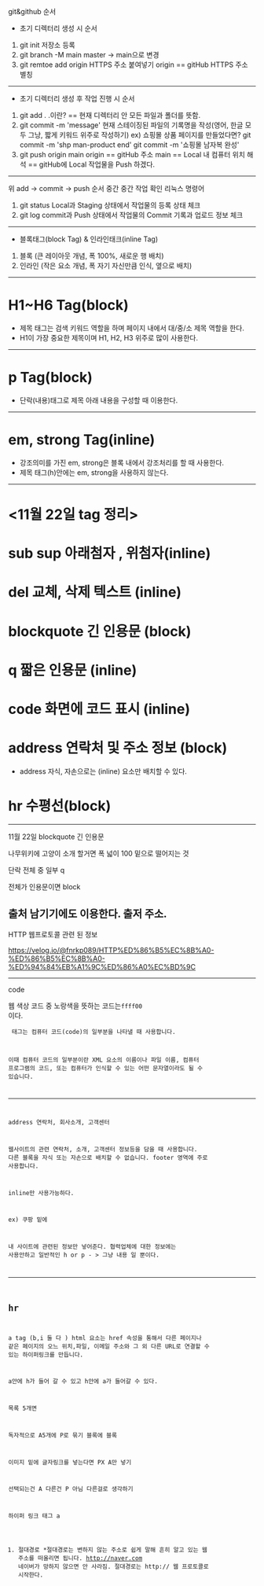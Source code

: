 git&github 순서
* 초기 디렉터리 생성 시 순서
1. git init 저장소 등록
2. git branch -M main
    master -> main으로 변경
3. git remtoe add origin HTTPS 주소 붙여넣기
    origin == gitHub HTTPS 주소 별칭
---------------------------------------------------------
* 초기 디렉터리 생성 후 작업 진행 시 순서
1. git add .
    .이란? == 현재 디렉터리 안 모든 파일과 폴더를 뜻함.
2. git commit -m 'message'
    현재 스테이징된 파일의 기록명을 작성(영어, 한글 모두 그낭, 짧게 키워드 위주로 작성하기)
    ex) 쇼핑몰 상품 페이지를 만들었다면?
        git commit -m 'shp man-product end'
        git commit -m '쇼핑몰 남자복 완성'
3. git push origin main
    origin == gitHub 주소
    main == Local 내 컴퓨터 위치
    해석 == gitHub에 Local 작업물을 Push 하겠다.
---------------------------------------------------------
위 add -> commit -> push 순서 중간 중간 작업 확인 리눅스 명령어
1. git status
    Local과 Staging 상태에서 작업물의 등록 상태 체크
2. git log
    commit과 Push 상태에서 작업물의 Commit 기록과 업로드 정보 체크
---------------------------------------------------------
* 블록태그(block Tag) & 인라인태크(inline Tag)
1. 블록 (큰 레이아웃 개념, 폭 100%, 새로운 행 배치)
2. 인라인 (작은 요소 개념, 폭 자기 자신만큼 인식, 옆으로 배치)
---------------------------------------------------------
# H1~H6 Tag(block)
* 제목 태그는 검색 키워드 역할을 하며 페이지 내에서 대/중/소 제목 역할을 한다.
* H1이 가장 중요한 제목이며 H1, H2, H3 위주로 많이 사용한다.
---------------------------------------------------------
# p Tag(block)
* 단락(내용)태그로 제목 아래 내용을 구성할 때 이용한다.
---------------------------------------------------------
# em, strong Tag(inline)
* 강조의미를 가진 em, strong은 블록 내에서 강조처리를 할 때 사용한다.
* 제목 태그(h)안에는 em, strong을 사용하지 않는다.
----------------------------------------------------------------------
# <11월 22일 tag 정리> 
# sub sup 아래첨자 , 위첨자(inline)
# del 교체, 삭제 텍스트 (inline)
# blockquote 긴 인용문 (block)
# q 짧은 인용문 (inline)
# code 화면에 코드 표시 (inline)
# address 연락처 및 주소 정보 (block)
* address 자식, 자손으로는 (inline) 요소만 배치할 수 있다.
# hr 수평선(block)
----------------------------------------------------------------------
11월 22일 
blockquote 긴 인용문 

나무위키에 고양이 소개 할거면
폭 넓이 100 밑으로 떨어지는 것 

단락 전체 중 일부 q 

전체가 인용문이면 block

출처 남기기에도 이용한다.
출저 주소.
------------------------------------------------------------------------

HTTP 웹프로토콜 관련 된 정보 

https://velog.io/@fnrkp089/HTTP%ED%86%B5%EC%8B%A0-%ED%86%B5%EC%8B%A0-%ED%94%84%EB%A1%9C%ED%86%A0%EC%BD%9C


-------------------------------------------------------------------------

code <p>웹 색상 코드 중 노랑색을 뜻하는 코드는<code>ffff00
      </code>이다.</p>

<code> 태그는 컴퓨터 코드(code)의 일부분을 나타낼 때 사용합니다.

 

이때 컴퓨터 코드의 일부분이란 XML 요소의 이름이나 파일 이름, 컴퓨터 프로그램의 코드, 또는 컴퓨터가 인식할 수 있는 어떤 문자열이라도 될 수 있습니다.


-------------------------------------------------------------------------

address 연락처, 회사소개, 고객센터 

웹사이트의 관련 연락처, 소개, 고객센터 정보등을 담을 때 사용합니다.
다른 블록을 자식 또는 자손으로 배치할 수 없습니다.
footer 영역에 주로 사용합니다. 

inline만 사용가능하다. 

ex) 쿠팡 밑에 

내 사이트에 관련된 정보만 넣어준다. 
협력업체에 대한 정보에는 사용안하고 일반적인 h or p - > 그냥 내용 일 뿐이다.

----------------------------------------------------------------------------
hr 
----------------------------------------------------------------------------

a tag (b,i 둘 다 )
html <a>요소는 href 속성을 통해서 다른 페이지나 같은 페이지의 오느 위치,파일, 이메일 주소와 그 외 다른 URL로 연결할 수 있는 하이퍼링크를 만듭니다.

a안에 h가 들어 갈 수 있고 
h안에 a가 들어갈 수 있다. 

목록 5개면 

독자적으로 A5개에 P로 묶기
블록에 블록 

이미지 밑에 글자링크를 넣는다면 
PX A만 넣기 


선택되는건 A 다른건 P 아님 다른걸로 생각하기 


하이퍼 링크 태그 a

1. 절대경로 
*절대경로는 변하지 않는 주소로 쉽게 말해 흔히 알고 있는 웹 주소를 떠올리면 됩니다.
http://naver.com 네이버가 망하지 않으면 안 사라짐.
절대경로는 http:// 웹 프로토콜로 시작한다.

<a href="">